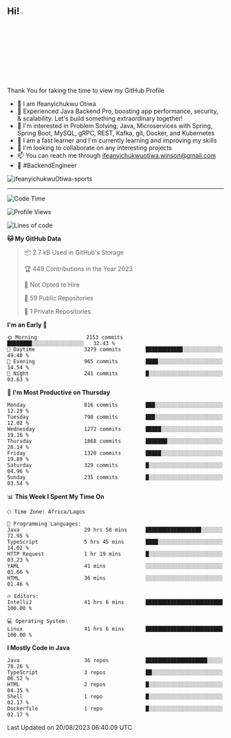 <!-- BLOG-POST-LIST:START --><!-- BLOG-POST-LIST:END -->

## Hi! <img src="https://media.giphy.com/media/hvRJCLFzcasrR4ia7z/giphy.gif" width="4%"> 

Thank You for taking the time to view my GitHub Profile

- 👋 I am Ifeanyichukwu Otiwa
- 🚀 Experienced Java Backend Pro, boosting app performance, security, & scalability. Let's build something extraordinary together!
- 👀 I'm interested in Problem Solving, Java, Microservices with Spring, Spring Boot, MySQL, gRPC, REST, Kafka, git, Docker, and Kubernetes
- 🌱 I am a fast learner and I'm currently learning and improving my skills
- 💞️ I'm looking to collaborate on any interesting projects
- 📫 You can reach me through ifeanyichukwuotiwa.winson@gmail.com
- 🚀 #BackendEngineer

<p align="left" marginTop="10px"> <img src="https://komarev.com/ghpvc/?username=ifeanyichukwuOtiwa-sports&label=Profile%20views&color=0e75b6&style=for-the-badge" alt="ifeanyichukwuOtiwa-sports" /> </p>

***

<!--START_SECTION:waka-->
![Code Time](http://img.shields.io/badge/Code%20Time-1%2C675%20hrs%2033%20mins-blue)

![Profile Views](http://img.shields.io/badge/Profile%20Views-26-blue)

![Lines of code](https://img.shields.io/badge/From%20Hello%20World%20I%27ve%20Written-2.9%20million%20lines%20of%20code-blue)

**🐱 My GitHub Data** 

> 📦 2.7 kB Used in GitHub's Storage 
 > 
> 🏆 449 Contributions in the Year 2023
 > 
> 🚫 Not Opted to Hire
 > 
> 📜 59 Public Repositories 
 > 
> 🔑 1 Private Repositories 
 > 
**I'm an Early 🐤** 

```text
🌞 Morning                2153 commits        ████████░░░░░░░░░░░░░░░░░   32.43 % 
🌆 Daytime                3279 commits        ████████████░░░░░░░░░░░░░   49.40 % 
🌃 Evening                965 commits         ████░░░░░░░░░░░░░░░░░░░░░   14.54 % 
🌙 Night                  241 commits         █░░░░░░░░░░░░░░░░░░░░░░░░   03.63 % 
```
📅 **I'm Most Productive on Thursday** 

```text
Monday                   816 commits         ███░░░░░░░░░░░░░░░░░░░░░░   12.29 % 
Tuesday                  798 commits         ███░░░░░░░░░░░░░░░░░░░░░░   12.02 % 
Wednesday                1272 commits        █████░░░░░░░░░░░░░░░░░░░░   19.16 % 
Thursday                 1868 commits        ███████░░░░░░░░░░░░░░░░░░   28.14 % 
Friday                   1320 commits        █████░░░░░░░░░░░░░░░░░░░░   19.89 % 
Saturday                 329 commits         █░░░░░░░░░░░░░░░░░░░░░░░░   04.96 % 
Sunday                   235 commits         █░░░░░░░░░░░░░░░░░░░░░░░░   03.54 % 
```


📊 **This Week I Spent My Time On** 

```text
🕑︎ Time Zone: Africa/Lagos

💬 Programming Languages: 
Java                     29 hrs 58 mins      ██████████████████░░░░░░░   72.95 % 
TypeScript               5 hrs 45 mins       ████░░░░░░░░░░░░░░░░░░░░░   14.02 % 
HTTP Request             1 hr 19 mins        █░░░░░░░░░░░░░░░░░░░░░░░░   03.23 % 
YAML                     41 mins             ░░░░░░░░░░░░░░░░░░░░░░░░░   01.66 % 
HTML                     36 mins             ░░░░░░░░░░░░░░░░░░░░░░░░░   01.46 % 

🔥 Editors: 
IntelliJ                 41 hrs 6 mins       █████████████████████████   100.00 % 

💻 Operating System: 
Linux                    41 hrs 6 mins       █████████████████████████   100.00 % 
```

**I Mostly Code in Java** 

```text
Java                     36 repos            ████████████████████░░░░░   78.26 % 
TypeScript               3 repos             ██░░░░░░░░░░░░░░░░░░░░░░░   06.52 % 
HTML                     2 repos             █░░░░░░░░░░░░░░░░░░░░░░░░   04.35 % 
Shell                    1 repo              █░░░░░░░░░░░░░░░░░░░░░░░░   02.17 % 
Dockerfile               1 repo              █░░░░░░░░░░░░░░░░░░░░░░░░   02.17 % 
```




 Last Updated on 20/08/2023 06:40:09 UTC
<!--END_SECTION:waka-->

<!--
<p align="center">
![trophy](https://github-profile-trophy.vercel.app/?username=ifeanyichukwuOtiwa-sports&theme=onedark) (https://github.com/ryo-ma/github-profile-trophy)
</p>
-->

<!---
ifeanyi-otiwa/ifeanyi-otiwa is a ✨ special ✨ repository because its `README.md` (this file) appears on your GitHub profile.
You can click the Preview link to take a look at your changes.
--->
